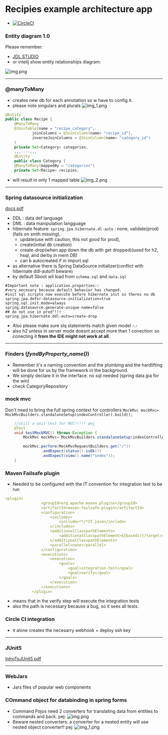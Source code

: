 
# Recipies example architecture app
- [![CircleCI](https://dl.circleci.com/status-badge/img/gh/friedelredward/mvc-recipies/tree/main.svg?style=svg)](https://dl.circleci.com/status-badge/redirect/gh/friedelredward/mvc-recipies/tree/main)
### Entity diagram 1.0

Please remember:
* [JDL STUDIO](https://www.jhipster.tech/jdl-studio/)
* or intelij show entity relationships diagram:

![img.png](mvc-recipes/img.png)

----------------
### @manyToMany
- creates new db for each annotation so w have to config it.
- please note singulars and plurals
![img_1.png](mvc-recipes/img_1.png)

```java
@Entity
public class Recipe {
    @ManyToMany
    @JoinTable(name = "recipe_category",
            joinColumns = @JoinColumn(name= "recipe_id"),
            inverseJoinColumns = @JoinColumn(name= "category_id")
    )
    private Set<Category> categories;
    ...----...
    @Entity
    public class Category {
    @ManyToMany(mappedBy = "categories")
    private Set<Recipe> recipies;
```
- will result in only 1 mapped table
![img_2.png](mvc-recipes/img_2.png)

------------------

### Spring datasource initialization
[docs pdf](https://github.com/friedelredward/mvc-recipies/blob/main/DatabaseInitializationWithSpring.pdf)
- DDL : data def language
- DML : data manipulation langguage
- hibernate feature: `spring.jpa.hibernate.dl-auto` : none, validate(prod)(fails on smth missing), 
  - update(use with caution, this not good for prod),
  - create(initial db creation)
  - create-drop(when app down the db with get dropped)(used for h2, hsql, and derby in mem DB)
  - can b autocreated if in import.sql
- as alternative there is Spring DataSource initializer(conflict
with hibernate ddl-auto!!! beware)
- by default Sboot wil load from `schema.sql` and ``data.sql``

```properties
#Important note : application.properties::
#very necesary because default behavior has changed.
#init sql scripts now execute before hibernate init so theres no db
spring.jpa.defer-datasource-initialization=true
spring.sql.init.mode=always
spring.datasource.generate-unique-name=false
## do not use in prod"!!!
spring.jpa.hibernate.ddl-auto=create-drop

```
- Also please make sure slq statements match given model -.-
- also h2 unless in server mode doesnt accept more than 1 conection:
so conecting it **from the IDE might not work at all**.

--------
### Finders (_fyndByProperty_name()_)
- Remember it's a naming convention and the plumbing and the hardlifting
 will be done for us by the framework in the background.
- We simply declare it in the interface. no sql needed (spring data jpa for the win)
- check CategoryRepository

### mock mvc
Don't need to bring the full spring context for controllers
````MockMvc mockMvc= MockMvcBuilders.standaloneSetup(indexController).build();````

````java
    //still a unit test for MVC!!!!! pej
    @Test
    void testMockMVC() throws Exception {
        MockMvc mockMvc= MockMvcBuilders.standaloneSetup(indexController).build();

        mockMvc.perform(MockMvcRequestBuilders.get("/"))
                .andExpect(status().isOk())
                .andExpect(view().name("index"));
    }
````

### Maven Failsafe plugin

- Needed to be configured with the IT convention for integration test to be run
````yaml
<plugin>
                <groupId>org.apache.maven.plugins</groupId>
                <artifactId>maven-failsafe-plugin</artifactId>
                <configuration>
                    <includes>
                        <include>**/*IT.java</include>
                    </includes>
                    <additionalClasspathElements>
                        <additionalClasspathElement>${basedir}/target/classes</additionalClasspathElement>
                    </additionalClasspathElements>
                    <parallel>none</parallel>
                </configuration>
                <executions>
                    <execution>
                        <goals>
                            <goal>integration-test</goal>
                            <goal>verify</goal>
                        </goals>
                    </execution>
                </executions>
            </plugin>
````
- means that in the verify step will execute the integration tests
- also the path is necessary because a bug, so it sees all tests.

### Circle CI integration

- it alone creates the necesarry webhook + deploy ssh key

---------

### JUnit5
[IntroToJUnit5 pdf](https://github.com/friedelredward/mvc-recipies/blob/main/IntroToJUnit5.pdf)

----

### WebJars 
- Jars files of popular web components

### COmmand object for databinding in spring forms
- Command Pojos need 2 converters for translating data from entities to commands and back.
  pej: ![img.png](img.png)
- Beware nested converters: a converter for a nested entity will use nested object converter!!
pej: ![img_1.png](img_1.png)

